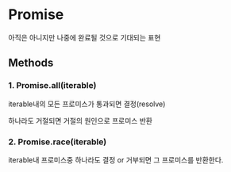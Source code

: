# Promise

아직은 아니지만 나중에 완료될 것으로 기대되는 표현

## Methods

### 1. Promise.all(iterable)

iterable내의 모든 프로미스가 통과되면 결정(resolve)

하나라도 거절되면 거절의 원인으로 프로미스 반환

### 2. Promise.race(iterable)

iterable내 프로미스중 하나라도 결정 or 거부되면 그 프로미스를 반환한다.
